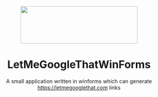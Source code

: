 <div align="center">

<img src="https://encrypted-tbn0.gstatic.com/images?q=tbn:ANd9GcT_M5DcaPBVB1RIyGZT90F8W0v0UmYKjV8rBpEbxroi5A&s" width="312" height="100" />

# LetMeGoogleThatWinForms
A small application written in winforms which can generate https://letmegooglethat.com links
